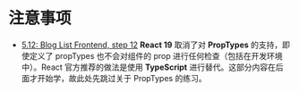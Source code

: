 # 注意事项

- [5.12: Blog List Frontend, step 12](https://fullstackopen.com/zh/part5/props_children_%E4%B8%8E_proptypes#exercise-5-12)
**React 19** 取消了对 **PropTypes** 的支持，即使定义了 propTypes 也不会对组件的 prop 进行任何检查（包括在开发环境中）。React 官方推荐的做法是使用 **TypeScript** 进行替代。这部分内容在后面才开始学，故此处先跳过关于 PropTypes 的练习。
